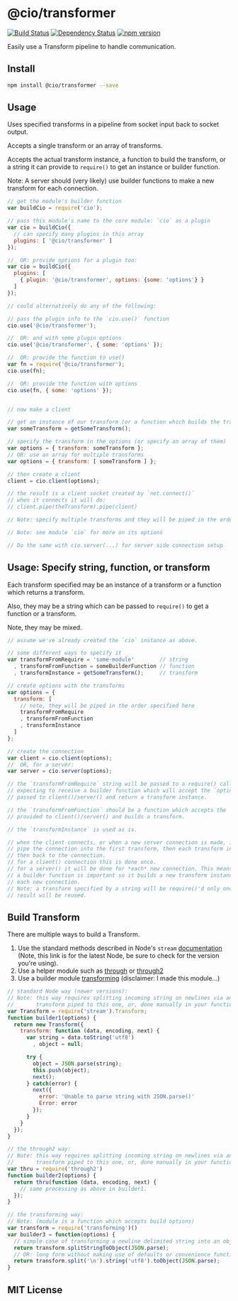 # @cio/transformer
[![Build Status](https://travis-ci.org/elidoran/node-cio-transformer.svg?branch=master)](https://travis-ci.org/elidoran/node-cio-transformer)
[![Dependency Status](https://gemnasium.com/elidoran/node-cio-transformer.png)](https://gemnasium.com/elidoran/node-cio-transformer)
[![npm version](https://badge.fury.io/js/%40cio%2Ftransformer.svg)](http://badge.fury.io/js/%40cio%2Ftransformer)

Easily use a Transform pipeline to handle communication.

## Install

```sh
npm install @cio/transformer --save
```

## Usage

Uses specified transforms in a pipeline from socket input back to socket output.

Accepts a single transform or an array of transforms.

Accepts the actual transform instance, a function to build the transform, or a string it can provide to `require()` to get an instance or builder function.

Note: A server should (very likely) use builder functions to make a new transform for each connection.

```javascript
// get the module's builder function
var buildCio = require('cio');

// pass this module's name to the core module: `cio` as a plugin
var cio = buildCio({
  // can specify many plugins in this array
  plugins: [ '@cio/transformer' ]
});

//  OR: provide options for a plugin too:
var cio = buildCio({
  plugins: [
    { plugin: '@cio/transformer', options: {some: 'options'} }
  ]
});

// could alternatively do any of the following:

// pass the plugin info to the `cio.use()` function
cio.use('@cio/transformer');

//  OR: and with some plugin options
cio.use('@cio/transformer', { some: 'options' });

//  OR: provide the function to use()
var fn = require('@cio/transformer');
cio.use(fn);

//  OR: provide the function with options
cio.use(fn, { some: 'options' });


// now make a client

// get an instance of our transform (or a function which builds the transform)
var someTransform = getSomeTransform();

// specify the transform in the options (or specify an array of them)
var options = { transform: someTransform };
// OR: use an array for multiple transforms
var options = { transform: [ someTransform ] };

// then create a client
client = cio.client(options);

// the result is a client socket created by `net.connect()`
// when it connects it will do:
// client.pipe(theTransform).pipe(client)

// Note: specify multiple transforms and they will be piped in the order given.

// Note: see module `cio` for more on its options

// Do the same with cio.server(...) for server side connection setup
```

## Usage: Specify string, function, or transform

Each transform specified may be an instance of a transform or a function which returns a transform.

Also, they may be a string which can be passed to `require()` to get a function or a transform.

Note, they may be mixed.

```javascript
// assume we've already created the `cio` instance as above.

// some different ways to specify it
var transformFromRequire = 'some-module'        // string
  , transformFromFunction = someBuilderFunction // function
  , transformInstance = getSomeTransform();     // transform

// create options with the transforms
var options = {
  transform: [
    // note, they will be piped in the order specified here
    transformFromRequire
    , transformFromFunction
    , transformInstance
  ]
};

// create the connection
var client = cio.client(options);
//  OR, for a server:
var server = cio.server(options);

// the `transformFromRequire` string will be passed to a require() call
// expecting to receive a builder function which will accept the `options`
// passed to client()/server() and return a transform instance.

// the `transformFromFunction` should be a function which accepts the `options`
// provided to client()/server() and builds a transform.

// the `transformInstance` is used as is.

// when the client connects, or when a new server connection is made, it will
// pipe the connection into the first transform, then each transform in order,
// then back to the connection.
// for a client() connection this is done once.
// for a server() it will be done for *each* new connection. This means using
// a builder function is important so it builds a new transform instance for
// each new connection.
// Note: a transform specified by a string will be require()'d only once. its
// result will be reused.
```

## Build Transform

There are multiple ways to build a Transform.

1. Use the standard methods described in Node's `stream` [documentation](https://nodejs.org/docs/latest/api/stream.html#stream_api_for_stream_implementers) (Note, this link is for the latest Node, be sure to check for the version you're using).
2. Use a helper module such as [through](https://www.npmjs.com/package/through) or [through2](https://www.npmjs.com/package/through2)
3. Use a builder module [transforming](https://www.npmjs.com/package/transforming) (disclaimer: I made this module...)

```javascript
// standard Node way (newer versions):
// Note: this way requires splitting incoming string on newlines via another
//       transform piped to this one, or, done manually in your function.
var Transform = require('stream').Transform;
function builder1(options) {
  return new Transform({
    transform: function (data, encoding, next) {
      var string = data.toString('utf8')
        , object = null;

      try {
        object = JSON.parse(string);
        this.push(object);
        next();
      } catch(error) {
        next({
          error: 'Unable to parse string with JSON.parse()'
          Error: error
        });
      }
    }
  });
}

// the through2 way:
// Note: this way requires splitting incoming string on newlines via another
//       transform piped to this one, or, done manually in your function.
var thru = require('through2')
function builder2(options) {
  return thru(function (data, encoding, next) {
    // same processing as above in builder1.
  });
}

// the transforming way:
// Note: (module is a function which accepts build options)
var transform = require('transforming')()
var builder3 = function(options) {
  // simple case of transforming a newline delimited string into an object
  return transform.splitStringToObject(JSON.parse);
  // OR: long form without making use of defaults or convenience functions:
  return transform.split('\n').string('utf8').toObject(JSON.parse);
}
```

## MIT License
